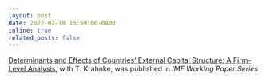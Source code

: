 ```yaml
---
layout: post
date: 2022-02-18 15:59:00-0400
inline: true
related_posts: false
---
```


 [Determinants and Effects of Countries’ External Capital Structure: A Firm-Level Analysis](https://www.imf.org/en/Publications/WP/Issues/2022/02/19/Determinants-and-Effects-of-Countries-External-Capital-Structure-A-Firm-Level-Analysis-513166), with T. Krahnke, was published in _IMF Working Paper Series_ 
